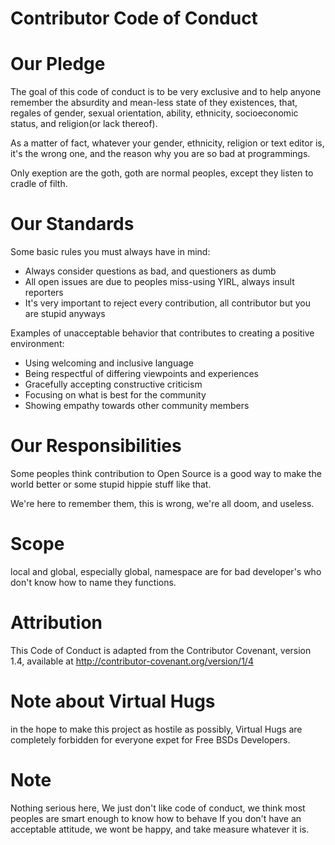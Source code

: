 Contributor Code of Conduct
===========================
# Our Pledge

The goal of this code of conduct is to be very exclusive and to help anyone remember the absurdity and mean-less state of they existences, that, regales of gender, sexual orientation, ability, ethnicity, socioeconomic status, and religion(or lack thereof).

As a matter of fact, whatever your gender, ethnicity, religion or text editor is, it's the wrong one, and the reason why you are so bad at programmings.

Only exeption are the goth, goth are normal peoples, except they listen to cradle of filth.

# Our Standards

Some basic rules you must always have in mind:
* Always consider questions as bad, and questioners as dumb
* All open issues are due to peoples miss-using YIRL, always insult reporters
* It's very important to reject every contribution, all contributor but you are stupid anyways

Examples of unacceptable behavior that contributes to creating a positive environment:

* Using welcoming and inclusive language
* Being respectful of differing viewpoints and experiences
* Gracefully accepting constructive criticism
* Focusing on what is best for the community
* Showing empathy towards other community members

# Our Responsibilities

Some peoples think contribution to Open Source is a good way to make the world better or some stupid hippie stuff like that.

We're here to remember them, this is wrong, we're all doom, and useless.

# Scope

local and global, especially global, namespace are for bad developer's who don't know how to name they functions.

# Attribution

This Code of Conduct is adapted from the Contributor Covenant, version 1.4, available at http://contributor-covenant.org/version/1/4

# Note about Virtual Hugs

in the hope to make this project as hostile as possibly, Virtual Hugs are completely forbidden for everyone expet for Free BSDs Developers.

# Note

Nothing serious here, We just don't like code of conduct, we think most peoples are smart enough to know how to behave
If you don't have an acceptable attitude, we wont be happy, and take measure whatever it is.


